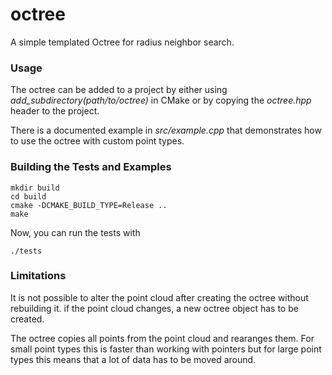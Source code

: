 # octree

A simple templated Octree for radius neighbor search.


### Usage
The octree can be added to a project by either using *add_subdirectory(path/to/octree)* in CMake or by copying the *octree.hpp* header to the project.

There is a documented example in *src/example.cpp* that demonstrates how to use the octree with custom point types.

### Building the Tests and Examples

```
mkdir build
cd build
cmake -DCMAKE_BUILD_TYPE=Release ..
make
```

Now, you can run the tests with

```
./tests
```

### Limitations
It is not possible to alter the point cloud after creating the octree without rebuilding it. if the point cloud changes, a new octree object has to be created.

The octree copies all points from the point cloud and rearanges them. For small point types this is faster than working with pointers but for large point types this means that a lot of data has to be moved around. 
